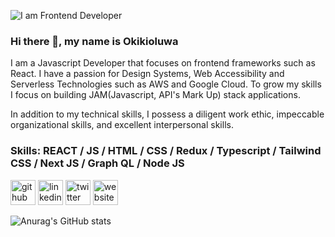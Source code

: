 ![I am Frontend Developer](https://arturssmirnovs.github.io/github-profile-readme-generator/images/banner.png)

### Hi there 👋, my name is Okikioluwa

I am a Javascript Developer that focuses on frontend frameworks such as React. I have a passion for Design Systems, Web Accessibility and Serverless Technologies such as AWS and Google Cloud. To grow my skills I focus on building JAM(Javascript, API's Mark Up) stack applications.

In addition to my technical skills, I possess a diligent work ethic, impeccable organizational skills, and excellent interpersonal skills.

### Skills:  REACT / JS / HTML / CSS / Redux / Typescript / Tailwind CSS / Next JS / Graph QL / Node JS

[<img src='https://cdn.jsdelivr.net/npm/simple-icons@3.0.1/icons/github.svg' alt='github' height='40'>](https://github.com/okiki123)  [<img src='https://cdn.jsdelivr.net/npm/simple-icons@3.0.1/icons/linkedin.svg' alt='linkedin' height='40'>](https://www.linkedin.com/in/https://www.linkedin.com/in/malomo-okikioluwa-5bb771169//)  [<img src='https://cdn.jsdelivr.net/npm/simple-icons@3.0.1/icons/twitter.svg' alt='twitter' height='40'>](https://twitter.com/@okiki_malomo)  [<img src='https://cdn.jsdelivr.net/npm/simple-icons@3.0.1/icons/icloud.svg' alt='website' height='40'>](https://okikidev.netlify.app/)  

![Anurag's GitHub stats](https://github-readme-stats.vercel.app/api?username=okiki123&hide=contribs,prs)



